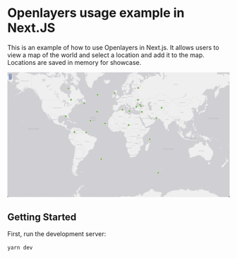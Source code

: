 # Openlayers usage example in Next.JS

This is an example of how to use Openlayers in Next.js. It allows users to view a map of the world and select a location and add it to the map. Locations are saved in memory for showcase.

![map](image.png)

## Getting Started

First, run the development server:

```bash
yarn dev
```
